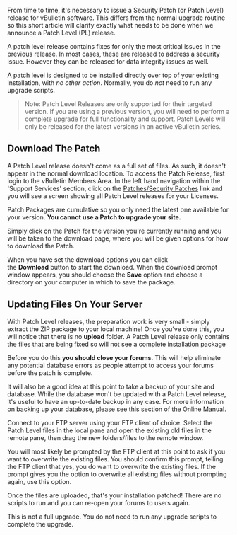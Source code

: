 From time to time, it's necessary to issue a Security Patch (or Patch Level) release for vBulletin software. This differs from the normal upgrade routine so this short article will clarify exactly what needs to be done when we announce a Patch Level (PL) release.  
  
A patch level release contains fixes for only the most critical issues in the previous release. In most cases, these are released to address a security issue. However they can be released for data integrity issues as well.  
  
A patch level is designed to be installed directly over top of your existing installation, with _no other action_. Normally, you do _not_ need to run any upgrade scripts.  

> Note: Patch Level Releases are only supported for their targeted version. If you are using a previous version, you will need to perform a complete upgrade for full functionality and support. Patch Levels will only be released for the latest versions in an active vBulletin series.
  
## Download The Patch
  
A Patch Level release doesn't come as a full set of files. As such, it doesn't appear in the normal download location. To access the Patch Release, first login to the vBulletin Members Area. In the left hand navigation within the 'Support Services' section, click on the [Patches/Security Patches](http://members.vbulletin.com/patches.php) link and you will see a screen showing all Patch Level releases for your Licenses.  
  
Patch Packages are cumulative so you only need the latest one available for your version. **You cannot use a Patch to upgrade your site.**  
  
Simply click on the Patch for the version you're currently running and you will be taken to the download page, where you will be given options for how to download the Patch.  
  
When you have set the download options you can click the **Download** button to start the download. When the download prompt window appears, you should choose the **Save** option and choose a directory on your computer in which to save the package.  
  
## Updating Files On Your Server
  
With Patch Level releases, the preparation work is very small - simply extract the ZIP package to your local machine! Once you've done this, you will notice that there is no **upload** folder. A Patch Level release only contains the files that are being fixed so will not see a complete installation package  
  
Before you do this **you should close your forums**. This will help eliminate any potential database errors as people attempt to access your forums before the patch is complete.  
  
It will also be a good idea at this point to take a backup of your site and database. While the database won't be updated with a Patch Level release, it's useful to have an up-to-date backup in any case. For more information on backing up your database, please see this section of the Online Manual.  
  
Connect to your FTP server using your FTP client of choice. Select the Patch Level files in the local pane and open the existing old files in the remote pane, then drag the new folders/files to the remote window.  
  
You will most likely be prompted by the FTP client at this point to ask if you want to overwrite the existing files. You should confirm this prompt, telling the FTP client that yes, you do want to overwrite the existing files. If the prompt gives you the option to overwrite all existing files without prompting again, use this option.  
  
Once the files are uploaded, that's your installation patched! There are no scripts to run and you can re-open your forums to users again.  
  
This is not a full upgrade. You do not need to run any upgrade scripts to complete the upgrade.  
  

